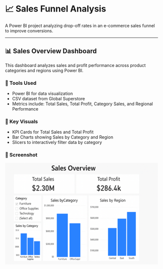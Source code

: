 # 📈 Sales Funnel Analysis

A Power BI project analyzing drop-off rates in an e-commerce sales funnel to improve conversions.

---

## 📊 Sales Overview Dashboard

This dashboard analyzes sales and profit performance across product categories and regions using Power BI.

### 🔧 Tools Used
- Power BI for data visualization
- CSV dataset from Global Superstore
- Metrics include: Total Sales, Total Profit, Category Sales, and Regional Performance

### 🧠 Key Visuals
- KPI Cards for Total Sales and Total Profit
- Bar Charts showing Sales by Category and Region
- Slicers to interactively filter data by category

### 📸 Screenshot
![Sales Dashboard](dashboard/dashboard_screenshots/A_Power_BI_dashboard_titled_Sales_Overview_is_di.png.png)
